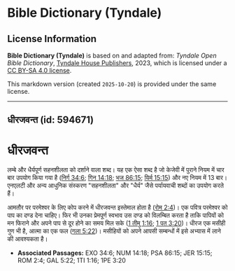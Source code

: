 # Bible Dictionary (Tyndale)

## License Information

**Bible Dictionary (Tyndale)** is based on and adapted from: _Tyndale Open Bible Dictionary_, [Tyndale House Publishers](https://tyndaleopenresources.com/), 2023, which is licensed under a [CC BY-SA 4.0 license](https://creativecommons.org/licenses/by-sa/4.0/legalcode.en).

This markdown version (created `2025-10-20`) is provided under the same license.



--------------------------------

## धीरजवन्त (id: 594671)

धीरजवन्त
========

लम्बे और धैर्यपूर्ण सहनशीलता को दर्शाने वाला शब्द। यह एक ऐसा शब्द है जो केजेवी में पुराने नियम में चार बार उपयोग किया गया है ([निर्ग 34:6](https://ref.ly/Exod34:6); [गिन 14:18](https://ref.ly/Num14:18); [भज 86:15](https://ref.ly/Ps86:15); [यिर्म 15:15](https://ref.ly/Jer15:15)) और नए नियम में 13 बार। एनएलटी और अन्य आधुनिक संस्करण "सहनशीलता" और "धैर्य" जैसे पर्यायवाची शब्दों का उपयोग करते हैं।

 आमतौर पर परमेश्वर के लिए कोप करने में धीरजवन्त इस्तेमाल होता है ([रोम 2:4](https://ref.ly/Rom2:4))। एक पवित्र परमेश्वर को पाप का दण्ड देना चाहिए। फिर भी उनका प्रेमपूर्ण स्वभाव उस दण्ड को विलम्बित करता है ताकि पापियों को मन फिराने और अपने पाप से दूर होने का समय मिल सके ([1 तीमु 1:16](https://ref.ly/1Tim1:16); [1 पत 3:20](https://ref.ly/1Pet3:20))। धीरज एक मसीही गुण भी है, आत्मा का एक फल ([गला 5:22](https://ref.ly/Gal5:22))। मसीहियों को अपने आपसी सम्बन्धों में इसे अभ्यास में लाने की आवश्यकता है।

* **Associated Passages:** EXO 34:6; NUM 14:18; PSA 86:15; JER 15:15; ROM 2:4; GAL 5:22; 1TI 1:16; 1PE 3:20

